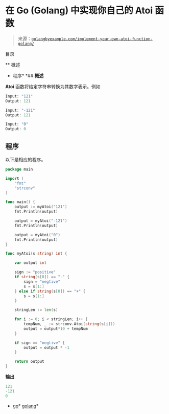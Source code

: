 <!--yml

类别：未分类

日期：2024-10-13 06:42:17

-->

# 在 Go (Golang) 中实现你自己的 Atoi 函数

> 来源：[`golangbyexample.com/implement-your-own-atoi-function-golang/`](https://golangbyexample.com/implement-your-own-atoi-function-golang/)

目录

**   概述

+   程序*  *## **概述**

**Atoi** 函数将给定字符串转换为其数字表示。例如

```go
Input: "121"
Output: 121

Input: "-121"
Output: 121

Input: "0"
Output: 0
```

## **程序**

以下是相应的程序。

```go
package main

import (
	"fmt"
	"strconv"
)

func main() {
	output := myAtoi("121")
	fmt.Println(output)

	output = myAtoi("-121")
	fmt.Println(output)

	output = myAtoi("0")
	fmt.Println(output)
}

func myAtoi(s string) int {

	var output int

	sign := "positive"
	if string(s[0]) == "-" {
		sign = "negtive"
		s = s[1:]
	} else if string(s[0]) == "+" {
		s = s[1:]
	}

	stringLen := len(s)

	for i := 0; i < stringLen; i++ {
		tempNum, _ := strconv.Atoi(string(s[i]))
		output = output*10 + tempNum
	}

	if sign == "negtive" {
		output = output * -1
	}

	return output
}
```

**输出**

```go
121
-121
0
```

+   [go](https://golangbyexample.com/tag/go/)*   [golang](https://golangbyexample.com/tag/golang/)*
